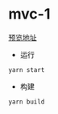 # mvc-1

[预览地址](https://yangbin1215.github.io/mvc-1/dist/index.html)

+ 运行
```bash
yarn start
```

+ 构建
```bash
yarn build
```
